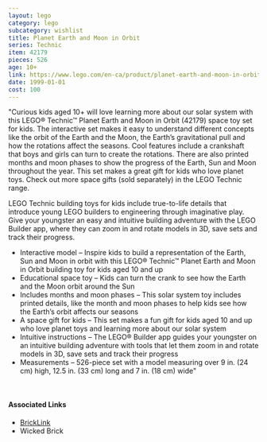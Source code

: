 ```yaml
---
layout: lego
category: lego
subcategory: wishlist
title: Planet Earth and Moon in Orbit
series: Technic
item: 42179
pieces: 526
age: 10+
link: https://www.lego.com/en-ca/product/planet-earth-and-moon-in-orbit-42179
date: 1999-01-01
cost: 100
---
```


"Curious kids aged 10+ will love learning more about our solar system with this LEGO® Technic™ Planet Earth and Moon in Orbit (42179) space toy set for kids. The interactive set makes it easy to understand different concepts like the orbit of the Earth and the Moon, the Earth’s gravitational pull and how the rotations affect the seasons. Cool features include a crankshaft that boys and girls can turn to create the rotations. There are also printed months and moon phases to show the progress of the Earth, Sun and Moon throughout the year. This set makes a great gift for kids who love planet toys. Check out more space gifts (sold separately) in the LEGO Technic range.  

LEGO Technic building toys for kids include true-to-life details that introduce young LEGO builders to engineering through imaginative play. Give your youngster an easy and intuitive building adventure with the LEGO Builder app, where they can zoom in and rotate models in 3D, save sets and track their progress.

* Interactive model – Inspire kids to build a representation of the Earth, Sun and Moon in orbit with this LEGO® Technic™ Planet Earth and Moon in Orbit building toy for kids aged 10 and up
* Educational space toy – Kids can turn the crank to see how the Earth and the Moon orbit around the Sun
* Includes months and moon phases – This solar system toy includes printed details, like the month and moon phases to help kids see how the Earth’s orbit affects our seasons
* A space gift for kids – This set makes a fun gift for kids aged 10 and up who love planet toys and learning more about our solar system
* Intuitive instructions – The LEGO® Builder app guides your youngster on an intuitive building adventure with tools that let them zoom in and rotate models in 3D, save sets and track their progress
* Measurements – 526-piece set with a model measuring over 9 in. (24 cm) high, 12.5 in. (33 cm) long and 7 in. (18 cm) wide"

<br>

#### Associated Links

* [BrickLink](https://www.bricklink.com/v2/catalog/catalogitem.page?S=42179-1)
* Wicked Brick
